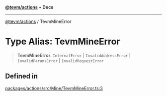 [**@tevm/actions**](../README.md) • **Docs**

***

[@tevm/actions](../globals.md) / TevmMineError

# Type Alias: TevmMineError

> **TevmMineError**: `InternalError` \| `InvalidAddressError` \| `InvalidParamsError` \| `InvalidRequestError`

## Defined in

[packages/actions/src/Mine/TevmMineError.ts:3](https://github.com/qbzzt/tevm-monorepo/blob/main/packages/actions/src/Mine/TevmMineError.ts#L3)
